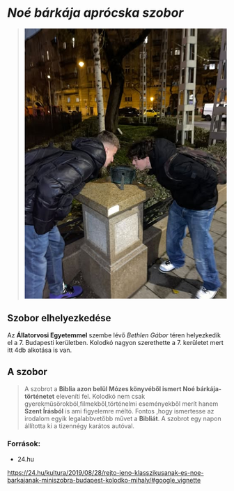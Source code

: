   # _Noé bárkája  aprócska  szobor_
  > ![alt text](noebarkaja.jpg)

## Szobor elhelyezkedése 
 Az **Állatorvosi  Egyetemmel** szembe lévő *Bethlen Gábor*  téren helyezkedik el a 7.  Budapesti kerületben. Kolodkó nagyon szerethette a 7. kerületet mert itt 4db   alkotása is van.

## A szobor
> A szobrot a  **Biblia azon belül Mózes könyvéből ismert Noé bárkája-történetet**  eleveníti fel.  Kolodkó nem csak gyerekműsörokból,filmekből,történelmi eseményekből merít hanem **Szent Írásból**   is ami figyelemre méltó.    Fontos ,hogy ismertesse az irodalom egyik legalabbvetőbb művet  a  **Bibliát**. A szobrot egy napon állította ki a tizennégy karátos autóval.

### Források:
   *    24.hu   

https://24.hu/kultura/2019/08/28/rejto-jeno-klasszikusanak-es-noe-barkajanak-miniszobra-budapest-kolodko-mihaly/#google_vignette




















